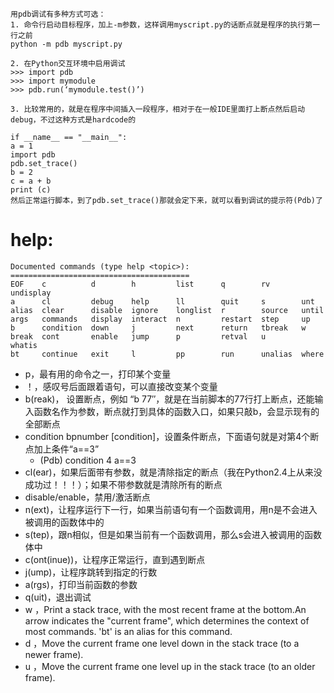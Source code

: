 ```
用pdb调试有多种方式可选：
1. 命令行启动目标程序，加上-m参数，这样调用myscript.py的话断点就是程序的执行第一行之前
python -m pdb myscript.py

2. 在Python交互环境中启用调试
>>> import pdb
>>> import mymodule
>>> pdb.run(‘mymodule.test()’)

3. 比较常用的，就是在程序中间插入一段程序，相对于在一般IDE里面打上断点然后启动debug，不过这种方式是hardcode的

if __name__ == "__main__":
a = 1
import pdb
pdb.set_trace()
b = 2
c = a + b
print (c)
然后正常运行脚本，到了pdb.set_trace()那就会定下来，就可以看到调试的提示符(Pdb)了
```
# help:
```
Documented commands (type help <topic>):
========================================
EOF    c          d        h         list      q        rv       undisplay
a      cl         debug    help      ll        quit     s        unt
alias  clear      disable  ignore    longlist  r        source   until
args   commands   display  interact  n         restart  step     up
b      condition  down     j         next      return   tbreak   w
break  cont       enable   jump      p         retval   u        whatis
bt     continue   exit     l         pp        run      unalias  where
```
* p，最有用的命令之一，打印某个变量
* ！，感叹号后面跟着语句，可以直接改变某个变量
* b(reak)， 设置断点，例如 “b 77″，就是在当前脚本的77行打上断点，还能输入函数名作为参数，断点就打到具体的函数入口，如果只敲b，会显示现有的全部断点
* condition bpnumber [condition]，设置条件断点，下面语句就是对第4个断点加上条件“a==3”
  * (Pdb) condition 4 a==3
* cl(ear)，如果后面带有参数，就是清除指定的断点（我在Python2.4上从来没成功过！！！）；如果不带参数就是清除所有的断点
* disable/enable，禁用/激活断点
* n(ext)，让程序运行下一行，如果当前语句有一个函数调用，用n是不会进入被调用的函数体中的
* s(tep)，跟n相似，但是如果当前有一个函数调用，那么s会进入被调用的函数体中
* c(ont(inue))，让程序正常运行，直到遇到断点
* j(ump)，让程序跳转到指定的行数
* a(rgs)，打印当前函数的参数
* q(uit)，退出调试
* w ，Print a stack trace, with the most recent frame at the bottom.An arrow indicates the "current frame", which determines the context of most commands. 'bt' is an alias for this command.
* d ，Move the current frame one level down in the stack trace (to a newer frame).
* u ，Move the current frame one level up in the stack trace (to an older frame).
